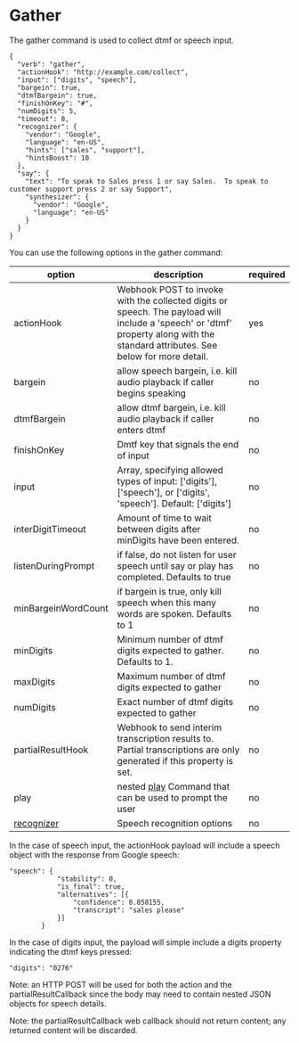 # Gather

The gather command is used to collect dtmf or speech input.

```
{
  "verb": "gather",
  "actionHook": "http://example.com/collect",
  "input": ["digits", "speech"],
  "bargein": true,
  "dtmfBargein": true,
  "finishOnKey": "#",
  "numDigits": 5,
  "timeout": 8,
  "recognizer": {
    "vendor": "Google",
    "language": "en-US",
    "hints": ["sales", "support"],
    "hintsBoost": 10
  },
  "say": {
    "text": "To speak to Sales press 1 or say Sales.  To speak to customer support press 2 or say Support",
    "synthesizer": {
      "vendor": "Google",
      "language": "en-US"
    }
  }
}
```

You can use the following options in the gather command:

| option                                                         | description                                                                                                                                                                       | required |
| -------------------------------------------------------------- | --------------------------------------------------------------------------------------------------------------------------------------------------------------------------------- | -------- |
| actionHook                                                     | Webhook POST to invoke with the collected digits or speech. The payload will include a 'speech' or 'dtmf' property along with the standard attributes. See below for more detail. | yes      |
| bargein                                                        | allow speech bargein, i.e. kill audio playback if caller begins speaking                                                                                                          | no       |
| dtmfBargein                                                    | allow dtmf bargein, i.e. kill audio playback if caller enters dtmf                                                                                                                | no       |
| finishOnKey                                                    | Dmtf key that signals the end of input                                                                                                                                            | no       |
| input                                                          | Array, specifying allowed types of input: ['digits'], ['speech'], or ['digits', 'speech']. Default: ['digits']                                                                    | no       |
| interDigitTimeout                                              | Amount of time to wait between digits after minDigits have been entered.                                                                                                          | no       |
| listenDuringPrompt                                             | if false, do not listen for user speech until say or play has completed. Defaults to true                                                                                         | no       |
| minBargeinWordCount                                            | if bargein is true, only kill speech when this many words are spoken. Defaults to 1                                                                                               | no       |
| minDigits                                                      | Minimum number of dtmf digits expected to gather. Defaults to 1.                                                                                                                  | no       |
| maxDigits                                                      | Maximum number of dtmf digits expected to gather                                                                                                                                  | no       |
| numDigits                                                      | Exact number of dtmf digits expected to gather                                                                                                                                    | no       |
| partialResultHook                                              | Webhook to send interim transcription results to. Partial transcriptions are only generated if this property is set.                                                              | no       |
| play                                                           | nested [play](https://www.jambonz.org/docs/webhooks/gather/#play) Command that can be used to prompt the user                                                                     | no       |
| [recognizer](https://www.jambonz.org/docs/webhooks/recognizer) | Speech recognition options                                                                                                                                                        | no       |

In the case of speech input, the actionHook payload will include a speech object with the response from Google speech:

```
"speech": {
			"stability": 0,
			"is_final": true,
			"alternatives": [{
				"confidence": 0.858155,
				"transcript": "sales please"
			}]
		}
```

In the case of digits input, the payload will simple include a digits property indicating the dtmf keys pressed:

```
"digits": "0276"
```

Note: an HTTP POST will be used for both the action and the partialResultCallback since the body may need to contain nested JSON objects for speech details.

Note: the partialResultCallback web callback should not return content; any returned content will be discarded.